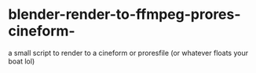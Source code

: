 # blender-render-to-ffmpeg-prores-cineform-
a small script to render to a cineform or proresfile (or whatever floats your boat lol) 
